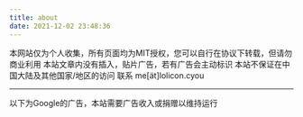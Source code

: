 ```yaml
---
title: about
date: 2021-12-02 23:48:36
---
```


本网站仅为个人收集，所有页面均为MIT授权，您可以自行在协议下转载，但请勿商业利用
本站文章内没有插入，贴片广告，若有广告会主动标识
本站不保证在中国大陆及其他国家/地区的访问
联系 me[ät]lolicon.cyou

---

以下为Google的广告，本站需要广告收入或捐赠以维持运行

<script data-ad-client="ca-pub-1146814652288173" async src="https://pagead2.googlesyndication.com/pagead/js/adsbygoogle.js"></script>